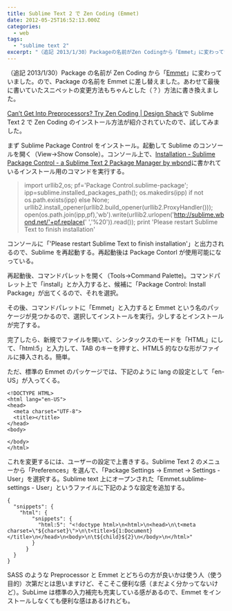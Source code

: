 ```yaml
---
title: Sublime Text 2 で Zen Coding (Emmet)
date: 2012-05-25T16:52:13.000Z
categories:
  - web
tags:
  - "sublime text 2"
excerpt: "（追記 2013/1/30）Packageの名前がZen Codingから「Emmet」に変わっていました。ので、Packageの名前をEmmetに差し替えました。あわせて最後に書いていたスニペットの変更方法もちゃんとした（？）方法に書き換えました。"
---
```


（追記 2013/1/30）Package の名前が Zen Coding から「[Emmet](https://github.com/sergeche/emmet-sublime)」に変わっていました。ので、Package の名前を Emmet に差し替えました。あわせて最後に書いていたスニペットの変更方法もちゃんとした（？）方法に書き換えました。

[Can’t Get Into Preprocessors? Try Zen Coding | Design Shack](http://designshack.net/articles/css/cant-get-into-preprocessors-try-zen-coding/)で Sublime Text 2 で Zen Coding のインストール方法が紹介されていたので、試してみました。

まず Sublime Package Control をインストール。起動して Sublime のコンソールを開く（View->Show Console）。コンソール上で、[Installation - Sublime Package Control - a Sublime Text 2 Package Manager by wbond](http://wbond.net/sublime_packages/package_control/installation)に書かれているインストール用のコマンドを実行する。

> import urllib2,os; pf='Package Control.sublime-package'; ipp=sublime.installed_packages_path(); os.makedirs(ipp) if not os.path.exists(ipp) else None; urllib2.install_opener(urllib2.build_opener(urllib2.ProxyHandler())); open(os.path.join(ipp,pf),'wb').write(urllib2.urlopen('http://sublime.wbond.net/'+pf.replace(' ','&#x25;20')).read()); print 'Please restart Sublime Text to finish installation'

コンソールに「'Please restart Sublime Text to finish installation'」と出力されるので、Sublime を再起動する。再起動後は Package Contorl が使用可能になっている。

再起動後、コマンドパレットを開く（Tools->Command Palette)。コマンドパレット上で「install」とか入力すると、候補に「Package Control: Install Package」が出てくるので、それを選択。

その後、コマンドパレットに「Emmet」と入力すると Emmet という名のパッケージが見つかるので、選択してインストールを実行。少しするとインストールが完了する。

完了したら、新規でファイルを開いて、シンタックスのモードを「HTML」にして、「html:5」と入力して、TAB のキーを押すと、HTML5 的なひな形がファイルに挿入される。簡単。

ただ、標準の Emmet のパッケージでは、下記のように lang の設定として「en-US」が入ってくる。

```
<!DOCTYPE HTML>
<html lang="en-US">
<head>
  <meta charset="UTF-8">
  <title></title>
</head>
<body>

</body>
</html>

```

これを変更するには、ユーザーの設定で上書きする。Sublime Text 2 のメニューから「Preferences」を選んで、「Package Settings -> Emmet -> Settings - User」を選択する。Sublime text 上にオープンされた「Emmet.sublime-settings - User」というファイルに下記のような設定を追加する。

```
{
  "snippets": {
    "html": {
        "snippets": {
          "html:5": "<!doctype html>\n<html>\n<head>\n\t<meta charset=\"${charset}\">\n\t<title>${1:Document}</title>\n</head>\n<body>\n\t${child}${2}\n</body>\n</html>"
        }
      }
  }
}

```

SASS のような Preprocessor と Emmet とどちらの方が良いかは使う人（使う目的）次第だとは思いますけど、そこそこ便利な感（まだよく分かってないけど）。SubLime は標準の入力補完も充実している感があるので、Emmet をインストールしなくても便利な感はあるけれども。
